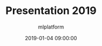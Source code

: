 ---
author: mlplatform
title: Presentation 2019
date: 2019-01-04 09:00:00
categories:
  - Resources
  - Presentations
layout: resource-post
tag: presentation
description: >-
    This is an example description for this resource post. 
presentation_url: https://s3.amazonaws.com/static-linaro-org/event-resources/lpc2018/LPC2018-Embedded_Thermal_usecases_LPC_2018_Amit.pdf
# youtube_video_url: https://www.youtube.com/watch?v=-_wFcgBp0Y8&t=2671s
---